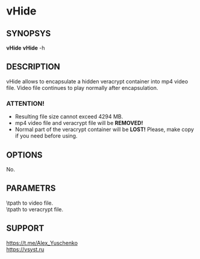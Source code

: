 # vHide
## SYNOPSYS
**vHide** <mp4 video file> <veracrypt file>
**vHide** -h
## DESCRIPTION
vHide allows to encapsulate a hidden veracrypt container into mp4 video file.
Video file continues to play normally after encapsulation.
### ATTENTION!
+ Resulting file size cannot exceed 4294 MB.
+ mp4 video file and veracrypt file will be **REMOVED!**
+ Normal part of the veracrypt container will be **LOST!**
Please, make copy if you need before using.
## OPTIONS
No.
## PARAMETRS
<mp4 video file>\tpath to video file.<br />
<veracrypt file>\tpath to veracrypt file.
## SUPPORT
https://t.me/Alex_Yuschenko<br />
https://vsyst.ru
